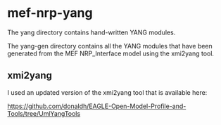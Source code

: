 mef-nrp-yang
============

The yang directory contains hand-written YANG modules.

The yang-gen directory contains all the YANG modules that have been generated from the MEF NRP_Interface model using the xmi2yang tool.

## xmi2yang

I used an updated version of the xmi2yang tool that is available here:

https://github.com/donaldh/EAGLE-Open-Model-Profile-and-Tools/tree/UmlYangTools
